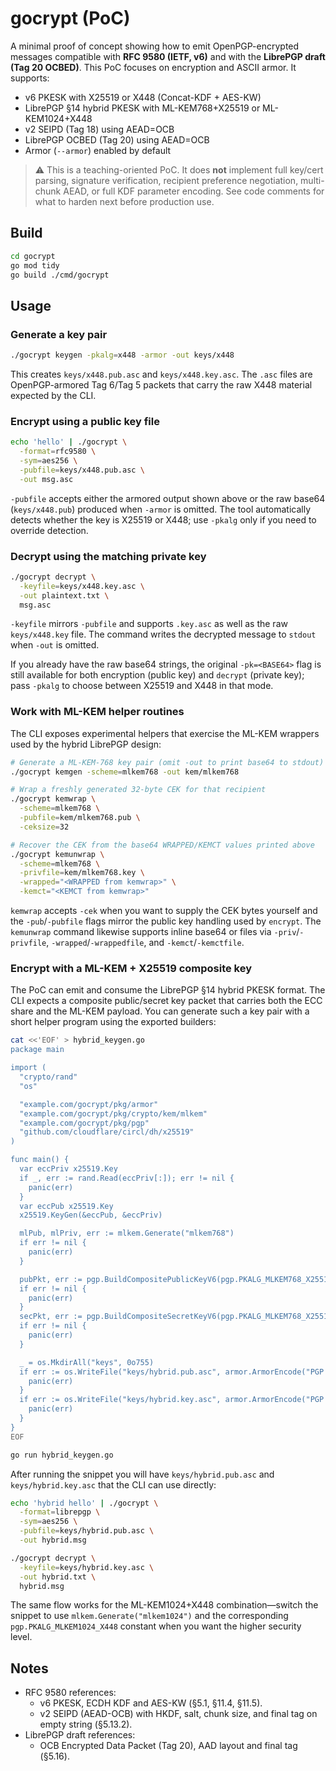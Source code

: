 # gocrypt (PoC)

A minimal proof of concept showing how to emit OpenPGP-encrypted messages compatible with **RFC 9580 (IETF, v6)** and with the **LibrePGP draft (Tag 20 OCBED)**. This PoC focuses on encryption and ASCII armor. It supports:

- v6 PKESK with X25519 or X448 (Concat-KDF + AES-KW)
- LibrePGP §14 hybrid PKESK with ML-KEM768+X25519 or ML-KEM1024+X448
- v2 SEIPD (Tag 18) using AEAD=OCB
- LibrePGP OCBED (Tag 20) using AEAD=OCB
- Armor (`--armor`) enabled by default

> ⚠️ This is a teaching-oriented PoC. It does **not** implement full key/cert parsing, signature verification, recipient preference negotiation, multi-chunk AEAD, or full KDF parameter encoding. See code comments for what to harden next before production use.

## Build

```bash
cd gocrypt
go mod tidy
go build ./cmd/gocrypt
```

## Usage

### Generate a key pair

```bash
./gocrypt keygen -pkalg=x448 -armor -out keys/x448
```

This creates `keys/x448.pub.asc` and `keys/x448.key.asc`. The `.asc` files are
OpenPGP-armored Tag 6/Tag 5 packets that carry the raw X448 material expected
by the CLI.

### Encrypt using a public key file

```bash
echo 'hello' | ./gocrypt \
  -format=rfc9580 \
  -sym=aes256 \
  -pubfile=keys/x448.pub.asc \
  -out msg.asc
```

`-pubfile` accepts either the armored output shown above or the raw base64
(`keys/x448.pub`) produced when `-armor` is omitted. The tool automatically
detects whether the key is X25519 or X448; use `-pkalg` only if you need to
override detection.

### Decrypt using the matching private key

```bash
./gocrypt decrypt \
  -keyfile=keys/x448.key.asc \
  -out plaintext.txt \
  msg.asc
```

`-keyfile` mirrors `-pubfile` and supports `.key.asc` as well as the raw
`keys/x448.key` file. The command writes the decrypted message to `stdout` when
`-out` is omitted.

If you already have the raw base64 strings, the original `-pk=<BASE64>` flag is
still available for both encryption (public key) and `decrypt` (private key);
pass `-pkalg` to choose between X25519 and X448 in that mode.

### Work with ML-KEM helper routines

The CLI exposes experimental helpers that exercise the ML-KEM wrappers used by
the hybrid LibrePGP design:

```bash
# Generate a ML-KEM-768 key pair (omit -out to print base64 to stdout)
./gocrypt kemgen -scheme=mlkem768 -out kem/mlkem768

# Wrap a freshly generated 32-byte CEK for that recipient
./gocrypt kemwrap \
  -scheme=mlkem768 \
  -pubfile=kem/mlkem768.pub \
  -ceksize=32

# Recover the CEK from the base64 WRAPPED/KEMCT values printed above
./gocrypt kemunwrap \
  -scheme=mlkem768 \
  -privfile=kem/mlkem768.key \
  -wrapped="<WRAPPED from kemwrap>" \
  -kemct="<KEMCT from kemwrap>"
```

`kemwrap` accepts `-cek` when you want to supply the CEK bytes yourself and the
`-pub`/`-pubfile` flags mirror the public key handling used by `encrypt`.  The
`kemunwrap` command likewise supports inline base64 or files via `-priv`/`-privfile`,
`-wrapped`/`-wrappedfile`, and `-kemct`/`-kemctfile`.

### Encrypt with a ML-KEM + X25519 composite key

The PoC can emit and consume the LibrePGP §14 hybrid PKESK format.  The CLI
expects a composite public/secret key packet that carries both the ECC share
and the ML-KEM payload.  You can generate such a key pair with a short helper
program using the exported builders:

```bash
cat <<'EOF' > hybrid_keygen.go
package main

import (
  "crypto/rand"
  "os"

  "example.com/gocrypt/pkg/armor"
  "example.com/gocrypt/pkg/crypto/kem/mlkem"
  "example.com/gocrypt/pkg/pgp"
  "github.com/cloudflare/circl/dh/x25519"
)

func main() {
  var eccPriv x25519.Key
  if _, err := rand.Read(eccPriv[:]); err != nil {
    panic(err)
  }
  var eccPub x25519.Key
  x25519.KeyGen(&eccPub, &eccPriv)

  mlPub, mlPriv, err := mlkem.Generate("mlkem768")
  if err != nil {
    panic(err)
  }

  pubPkt, err := pgp.BuildCompositePublicKeyV6(pgp.PKALG_MLKEM768_X25519, eccPub[:], mlPub)
  if err != nil {
    panic(err)
  }
  secPkt, err := pgp.BuildCompositeSecretKeyV6(pgp.PKALG_MLKEM768_X25519, eccPub[:], eccPriv[:], mlPub, mlPriv)
  if err != nil {
    panic(err)
  }

  _ = os.MkdirAll("keys", 0o755)
  if err := os.WriteFile("keys/hybrid.pub.asc", armor.ArmorEncode("PGP PUBLIC KEY BLOCK", pubPkt, nil), 0o644); err != nil {
    panic(err)
  }
  if err := os.WriteFile("keys/hybrid.key.asc", armor.ArmorEncode("PGP PRIVATE KEY BLOCK", secPkt, nil), 0o600); err != nil {
    panic(err)
  }
}
EOF

go run hybrid_keygen.go
```

After running the snippet you will have `keys/hybrid.pub.asc` and
`keys/hybrid.key.asc` that the CLI can use directly:

```bash
echo 'hybrid hello' | ./gocrypt \
  -format=librepgp \
  -sym=aes256 \
  -pubfile=keys/hybrid.pub.asc \
  -out hybrid.msg

./gocrypt decrypt \
  -keyfile=keys/hybrid.key.asc \
  -out hybrid.txt \
  hybrid.msg
```

The same flow works for the ML-KEM1024+X448 combination—switch the snippet to
use `mlkem.Generate("mlkem1024")` and the corresponding
`pgp.PKALG_MLKEM1024_X448` constant when you want the higher security level.

## Notes

- RFC 9580 references:
  - v6 PKESK, ECDH KDF and AES-KW (§5.1, §11.4, §11.5).
  - v2 SEIPD (AEAD-OCB) with HKDF, salt, chunk size, and final tag on empty string (§5.13.2).
- LibrePGP draft references:
  - OCB Encrypted Data Packet (Tag 20), AAD layout and final tag (§5.16).
